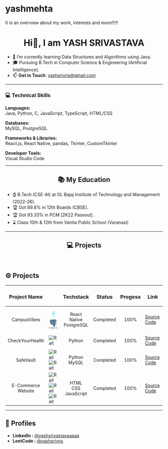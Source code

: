 # yashmehta
It is an overview about my work, interests and more!!!!!

<h1 align="center"> Hi👋, I am YASH SRIVASTAVA</h1>


- 🌱 I’m currently learning Data Structures and Algorithms using Java.  
- 🎓 Pursuing B.Tech in Computer Science & Engineering (Artificial Intelligence).  
- 📫 **Get in Touch**: yashsrivns@gmail.com

---

### 💻 Technical Skills

**Languages:**  
Java, Python, C, JavaScript, TypeScript, HTML/CSS  

**Databases:**  
MySQL, PostgreSQL  

**Frameworks & Libraries:**  
React.js, React Native, pandas, Tkinter, CustomTkinter  

**Developer Tools:**  
Visual Studio Code  

---



<h2 align="center">📚 My Education </h2>

- ⌚ B.Tech (CSE-AI) at GL Bajaj Institute of Technology and Management (2022-26).
- 🏆 Got 89.8% in 12th Boards (CBSE).
- 🏆 Got 93.33% in PCM [2K22 Passout] .
- ⌛ Class 10th & 12th from Vanita Public School (Varanasi)

---

<h2 align = "center">💻 Projects  </h2>

<br>

<h2>⚙️ Projects  </h2>

| <h3>Project Name</h3> | | <h3>Techstack</h3> | <h3>Status</h3> | <h3>Progess</h3> | <h3>Link</h3> |
|-----------|-----------|-----------|-----------|-----------|-----------|
|  <p align = "center">CampusVibes</p> |<img src="https://raw.githubusercontent.com/yashsrivastavaaa/yashsrivastavaaa/refs/heads/main/Images/react-native.png" alt="Rait" width="30" height="30"/>      <img src="https://raw.githubusercontent.com/yashsrivastavaaa/yashsrivastavaaa/refs/heads/main/Images/postgres.png" alt="Rait" width="30" height="30"/> | <p align = "center">React Native<br>PostgreSQL</p>| <p align = “center”> Completed </p> | <p align = "center">100%</p>|[Source Code](https://github.com/yashsrivastavaaa/CampusVibes)|
| <p align = "center">CheckYourHealth</p> |<img src="https://w7.pngwing.com/pngs/447/294/png-transparent-python-javascript-logo-clojure-python-logo-blue-angle-text-thumbnail.png" alt="Rait" align="center" width="30" height="30"/>|<p align = "center">Python</p>| <p align = “center”> Completed </p>|<p align = "center">100%</p>|[Source Code](https://github.com/yashsrivastavaaa/CheckYourHealth)|
|  <p align = "center">SafeVault</p> |<img src="https://w7.pngwing.com/pngs/447/294/png-transparent-python-javascript-logo-clojure-python-logo-blue-angle-text-thumbnail.png" alt="Rait" width="30" height="30"/>      <img src="https://pngimg.com/uploads/mysql/mysql_PNG9.png" alt="Rait" width="30" height="30"/> | <p align = "center">Python<br>MySQL</p>| <p align = “center”> Completed </p> | <p align = "center">100%</p>|[Source Code](https://github.com/yashsrivastavaaa/SafeVault)|
|  <p align = "center">E-Commerce Website </p> |<img src="https://raw.githubusercontent.com/yashsrivastavaaa/yashsrivastavaaa/main/Images/HTML.png" alt="Rait" align="center" width="30" height="30"/><img src="https://raw.githubusercontent.com/yashsrivastavaaa/yashsrivastavaaa/main/Images/CSS.png" alt="Rait" align="center" width="30" height="30"/><img src="https://raw.githubusercontent.com/yashsrivastavaaa/yashsrivastavaaa/main/Images/js.png" alt="Rait" align="center" width="30" height="30"/> |<p align = "center">HTML<br>CSS<br>JavaScript</p>| <p align = “center”> Completed </p> | <p align = "center">100%</p>|[Source Code](https://github.com/yashsrivastavaaa/E-Commerce-Website)|



<be>

---
<section id="profiles">
  <h2>🔗 Profiles</h2>
  <ul>
    <li>
      <strong>LinkedIn : </strong>
      <a href="https://www.linkedin.com/in/yashsrivastavaaaaa/" target="_blank">@yashsrivastavaaaaa</a>
    </li>
    <li>
      <strong>LeetCode : </strong>
      <a href="https://leetcode.com/u/yashsrivns/" target="_blank">@yashsrivns</a>
    </li>
  </ul>
</section>

